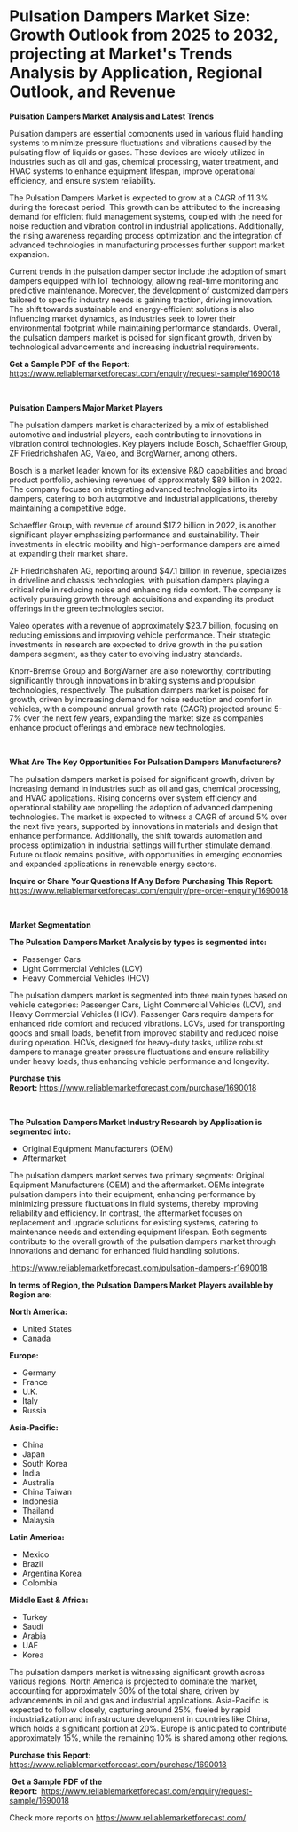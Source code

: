 <p><h1>Pulsation Dampers Market Size: Growth Outlook from 2025 to 2032, projecting at Market's Trends Analysis by Application, Regional Outlook, and Revenue</h1></p><p><strong>Pulsation Dampers Market Analysis and Latest Trends</strong></p>
<p><p>Pulsation dampers are essential components used in various fluid handling systems to minimize pressure fluctuations and vibrations caused by the pulsating flow of liquids or gases. These devices are widely utilized in industries such as oil and gas, chemical processing, water treatment, and HVAC systems to enhance equipment lifespan, improve operational efficiency, and ensure system reliability.</p><p>The Pulsation Dampers Market is expected to grow at a CAGR of 11.3% during the forecast period. This growth can be attributed to the increasing demand for efficient fluid management systems, coupled with the need for noise reduction and vibration control in industrial applications. Additionally, the rising awareness regarding process optimization and the integration of advanced technologies in manufacturing processes further support market expansion.</p><p>Current trends in the pulsation damper sector include the adoption of smart dampers equipped with IoT technology, allowing real-time monitoring and predictive maintenance. Moreover, the development of customized dampers tailored to specific industry needs is gaining traction, driving innovation. The shift towards sustainable and energy-efficient solutions is also influencing market dynamics, as industries seek to lower their environmental footprint while maintaining performance standards. Overall, the pulsation dampers market is poised for significant growth, driven by technological advancements and increasing industrial requirements.</p></p>
<p><strong>Get a Sample PDF of the Report:&nbsp;</strong> <a href="https://www.reliablemarketforecast.com/enquiry/request-sample/1690018?utm_campaign=3096&utm_medium=2&utm_source=Github&utm_content=ia&utm_term=10042025&utm_id=pulsation-dampers">https://www.reliablemarketforecast.com/enquiry/request-sample/1690018</a></p>
<p>&nbsp;</p>
<p><strong>Pulsation Dampers Major Market Players</strong></p>
<p><p>The pulsation dampers market is characterized by a mix of established automotive and industrial players, each contributing to innovations in vibration control technologies. Key players include Bosch, Schaeffler Group, ZF Friedrichshafen AG, Valeo, and BorgWarner, among others.</p><p>Bosch is a market leader known for its extensive R&D capabilities and broad product portfolio, achieving revenues of approximately $89 billion in 2022. The company focuses on integrating advanced technologies into its dampers, catering to both automotive and industrial applications, thereby maintaining a competitive edge.</p><p>Schaeffler Group, with revenue of around $17.2 billion in 2022, is another significant player emphasizing performance and sustainability. Their investments in electric mobility and high-performance dampers are aimed at expanding their market share.</p><p>ZF Friedrichshafen AG, reporting around $47.1 billion in revenue, specializes in driveline and chassis technologies, with pulsation dampers playing a critical role in reducing noise and enhancing ride comfort. The company is actively pursuing growth through acquisitions and expanding its product offerings in the green technologies sector.</p><p>Valeo operates with a revenue of approximately $23.7 billion, focusing on reducing emissions and improving vehicle performance. Their strategic investments in research are expected to drive growth in the pulsation dampers segment, as they cater to evolving industry standards.</p><p>Knorr-Bremse Group and BorgWarner are also noteworthy, contributing significantly through innovations in braking systems and propulsion technologies, respectively. The pulsation dampers market is poised for growth, driven by increasing demand for noise reduction and comfort in vehicles, with a compound annual growth rate (CAGR) projected around 5-7% over the next few years, expanding the market size as companies enhance product offerings and embrace new technologies.</p></p>
<p>&nbsp;</p>
<p><strong>What Are The Key Opportunities For Pulsation Dampers Manufacturers?</strong></p>
<p><p>The pulsation dampers market is poised for significant growth, driven by increasing demand in industries such as oil and gas, chemical processing, and HVAC applications. Rising concerns over system efficiency and operational stability are propelling the adoption of advanced dampening technologies. The market is expected to witness a CAGR of around 5% over the next five years, supported by innovations in materials and design that enhance performance. Additionally, the shift towards automation and process optimization in industrial settings will further stimulate demand. Future outlook remains positive, with opportunities in emerging economies and expanded applications in renewable energy sectors.</p></p>
<p><strong>Inquire or Share Your Questions If Any Before Purchasing This Report:</strong> <a href="https://www.reliablemarketforecast.com/enquiry/pre-order-enquiry/1690018?utm_campaign=3096&utm_medium=2&utm_source=Github&utm_content=ia&utm_term=10042025&utm_id=pulsation-dampers">https://www.reliablemarketforecast.com/enquiry/pre-order-enquiry/1690018</a></p>
<p>&nbsp;</p>
<p><strong>Market Segmentation</strong></p>
<p><strong>The Pulsation Dampers Market Analysis by types is segmented into:</strong></p>
<p><ul><li>Passenger Cars</li><li>Light Commercial Vehicles (LCV)</li><li>Heavy Commercial Vehicles (HCV)</li></ul></p>
<p><p>The pulsation dampers market is segmented into three main types based on vehicle categories: Passenger Cars, Light Commercial Vehicles (LCV), and Heavy Commercial Vehicles (HCV). Passenger Cars require dampers for enhanced ride comfort and reduced vibrations. LCVs, used for transporting goods and small loads, benefit from improved stability and reduced noise during operation. HCVs, designed for heavy-duty tasks, utilize robust dampers to manage greater pressure fluctuations and ensure reliability under heavy loads, thus enhancing vehicle performance and longevity.</p></p>
<p><strong>Purchase this Report:&nbsp;</strong><a href="https://www.reliablemarketforecast.com/purchase/1690018?utm_campaign=3096&utm_medium=2&utm_source=Github&utm_content=ia&utm_term=10042025&utm_id=pulsation-dampers">https://www.reliablemarketforecast.com/purchase/1690018</a></p>
<p>&nbsp;</p>
<p><strong>The Pulsation Dampers Market Industry Research by Application is segmented into:</strong></p>
<p><ul><li>Original Equipment Manufacturers (OEM)</li><li>Aftermarket</li></ul></p>
<p><p>The pulsation dampers market serves two primary segments: Original Equipment Manufacturers (OEM) and the aftermarket. OEMs integrate pulsation dampers into their equipment, enhancing performance by minimizing pressure fluctuations in fluid systems, thereby improving reliability and efficiency. In contrast, the aftermarket focuses on replacement and upgrade solutions for existing systems, catering to maintenance needs and extending equipment lifespan. Both segments contribute to the overall growth of the pulsation dampers market through innovations and demand for enhanced fluid handling solutions.</p></p>
<p><a href="https://www.reliablemarketforecast.com/pulsation-dampers-r1690018?utm_campaign=3096&utm_medium=2&utm_source=Github&utm_content=ia&utm_term=10042025&utm_id=pulsation-dampers">&nbsp;https://www.reliablemarketforecast.com/pulsation-dampers-r1690018</a></p>
<p><strong>In terms of Region, the Pulsation Dampers Market Players available by Region are:</strong></p>
<p>
    <p> <strong> North America: </strong>
        <ul>
            <li>United States</li>
            <li>Canada</li>
        </ul>
        </p> 
    <p> <strong> Europe: </strong>
        <ul>
            <li>Germany</li>
            <li>France</li>
            <li>U.K.</li>
            <li>Italy</li>
            <li>Russia</li>
        </ul>
        </p> 
    <p> <strong> Asia-Pacific: </strong>
        <ul>
            <li>China</li>
            <li>Japan</li>
            <li>South Korea</li>
            <li>India</li>
            <li>Australia</li>
            <li>China Taiwan</li>
            <li>Indonesia</li>
            <li>Thailand</li>
            <li>Malaysia</li>
        </ul>
        </p> 
    <p> <strong> Latin America: </strong>
        <ul>
            <li>Mexico</li>
            <li>Brazil</li>
            <li>Argentina Korea</li>
            <li>Colombia</li>
        </ul>
        </p> 
    <p> <strong> Middle East & Africa: </strong>
        <ul>
            <li>Turkey</li>
            <li>Saudi</li>
            <li>Arabia</li>
            <li>UAE</li>
            <li>Korea</li>
        </ul>
    </p>
    </p>
<p><p>The pulsation dampers market is witnessing significant growth across various regions. North America is projected to dominate the market, accounting for approximately 30% of the total share, driven by advancements in oil and gas and industrial applications. Asia-Pacific is expected to follow closely, capturing around 25%, fueled by rapid industrialization and infrastructure development in countries like China, which holds a significant portion at 20%. Europe is anticipated to contribute approximately 15%, while the remaining 10% is shared among other regions.</p></p>
<p><strong>Purchase this Report: </strong><a href="https://www.reliablemarketforecast.com/purchase/1690018?utm_campaign=3096&utm_medium=2&utm_source=Github&utm_content=ia&utm_term=10042025&utm_id=pulsation-dampers">https://www.reliablemarketforecast.com/purchase/1690018</a></p>
<p>&nbsp;<strong>Get a Sample PDF of the Report:&nbsp;&nbsp;</strong><a href="https://www.reliablemarketforecast.com/enquiry/request-sample/1690018?utm_campaign=3096&utm_medium=2&utm_source=Github&utm_content=ia&utm_term=10042025&utm_id=pulsation-dampers">https://www.reliablemarketforecast.com/enquiry/request-sample/1690018</a></p>
<p><strong></strong></p>
<p>Check more reports on <a href="https://www.reliablemarketforecast.com/?utm_campaign=3096&utm_medium=2&utm_source=Github&utm_content=ia&utm_term=10042025&utm_id=pulsation-dampers">https://www.reliablemarketforecast.com/</a></p>
